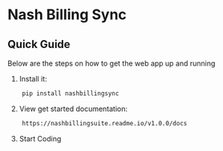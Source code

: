 # Nash Billing Sync

## Quick Guide
Below are the steps on how to get the web app up and running

1.	Install it:
```bash
    pip install nashbillingsync
```
2.	View get started documentation:
```bash
    https://nashbillingsuite.readme.io/v1.0.0/docs
```
3.	Start Coding